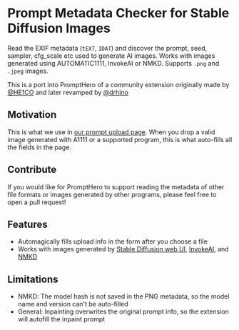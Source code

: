 # Prompt Metadata Checker for Stable Diffusion Images

Read the EXIF metadata (`tEXT`, `IDAT`) and discover the prompt, seed, sampler, cfg_scale etc used to generate AI images. Works with images generated using AUTOMATIC1111, InvokeAI or NMKD. Supports `.png` and `.jpeg` images.

This is a port into PromptHero of a community extension originally made by [@HE1CO](https://github.com/HE1CO/Postie) and later revamped by [@drhino](https://github.com/drhino/Postie)


## Motivation
This is what we use in [our prompt upload page](https://prompthero.com/prompt/upload). When you drop a valid image generated with A1111 or a supported program, this is what auto-fills all the fields in the page.

## Contribute
If you would like for PromptHero to support reading the metadata of other file formats or images generated by other programs, please feel free to open a pull request!

## Features
 - Automagically fills upload info in the form after you choose a file
 - Works with images generated by [Stable Diffusion web UI](https://github.com/AUTOMATIC1111/stable-diffusion-webui), [InvokeAI](https://github.com/invoke-ai/InvokeAI), and [NMKD](https://nmkd.itch.io/t2i-gui)

## Limitations

 - NMKD: The model hash is not saved in the PNG metadata, so the model name and version can't be auto-filled
 - General: Inpainting overwrites the original prompt info, so the extension will autofill the inpaint prompt